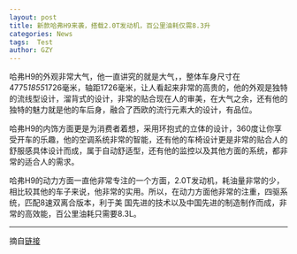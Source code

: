 ```yaml
---
layout: post
title: 新款哈弗H9来袭，搭载2.0T发动机，百公里油耗仅需8.3升
categories: News
tags:  Test
author: GZY
---
```


哈弗H9的外观非常大气，他一直讲究的就是大气，，整体车身尺寸在4775*1855*1726毫米，轴距1726毫米，让人看起来非常的高贵的，他的外观是独特的流线型设计，溜背式的设计，非常的贴合现在人的审美，在大气之余，还有他的独特的魅力就是他的车后身，融合了西欧的流行元素大的设计，有品位。

哈弗H9的内饰方面更是为消费者着想，采用环抱式的立体的设计，360度让你享受开车的乐趣，他的空调系统非常的智能，还有他的车椅设计更是非常的贴合人的舒服感具体设计而成，属于自动舒适型，还有他的监控以及其他方面的系统，都非常的适合人的需求。

哈弗H9的动力方面一直他非常专注的一个方面，2.0T发动机，耗油量非常的少，相比较其他的车子来说，他非常的实用。所以，在动力方面他非常的注重，四驱系统，匹配8速双离合版本，利于美 国先进的技术以及中国先进的制造制作而成，非常的高效能，百公里油耗只需要8.3L。

*****

摘自[链接](http://new.qq.com/omn/20190131/20190131A093DF.html)